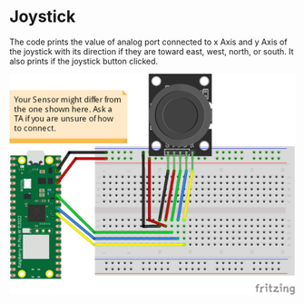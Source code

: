 # Joystick
The code prints the value of analog port connected to x Axis and y Axis of the joystick with its direction if they are toward east, west, north, or south. It also prints if the joystick button clicked.

![](connection/joystick_bb.png)